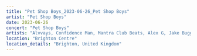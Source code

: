 ```yaml
---
title: "Pet Shop Boys_2023-06-26_Pet Shop Boys"
artist: "Pet Shop Boys"
date: 2023-06-26
concert: "Pet Shop Boys"
artists: "Alvvays, Confidence Man, Mantra Club Beats, Alex G, Jake Bugg, 21 Acts of Manslaughter	Grindcore	United States, La Paloma, Baby Keem, Buckshot, ABBA, Pet Shop Boys, 9 Foot Super SoldierCrossoverHardcore, 12 Gauge Rampage, Arlo Parks, Alissic, 324	Grindcore	Japan"
location: "Brighton Centre"
location_details: "Brighton, United Kingdom"
---
```

